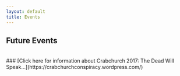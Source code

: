 ```yaml
---
layout: default
title: Events
---
```


## Future Events

<br>
### [Click here for information about Crabchurch 2017: The Dead Will Speak...](https://crabchurchconspiracy.wordpress.com/)
